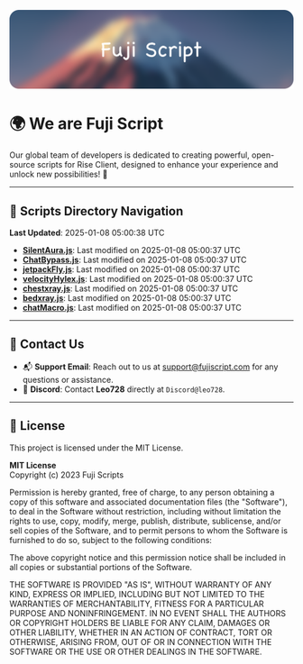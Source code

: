 ![Banner](.github/b.webp)

# 🌍 **We are Fuji Script**

Our global team of developers is dedicated to creating powerful, open-source scripts for Rise Client, designed to enhance your experience and unlock new possibilities! 🌟

---
<!-- SCRIPTS_NAVIGATION_START -->
## 📂 **Scripts Directory Navigation**

**Last Updated**: 2025-01-08 05:00:38 UTC

- **[SilentAura.js](scripts/SilentAura.js)**: Last modified on 2025-01-08 05:00:37 UTC
- **[ChatBypass.js](scripts/ChatBypass.js)**: Last modified on 2025-01-08 05:00:37 UTC
- **[jetpackFly.js](scripts/jetpackFly.js)**: Last modified on 2025-01-08 05:00:37 UTC
- **[velocityHylex.js](scripts/velocityHylex.js)**: Last modified on 2025-01-08 05:00:37 UTC
- **[chestxray.js](scripts/chestxray.js)**: Last modified on 2025-01-08 05:00:37 UTC
- **[bedxray.js](scripts/bedxray.js)**: Last modified on 2025-01-08 05:00:37 UTC
- **[chatMacro.js](scripts/chatMacro.js)**: Last modified on 2025-01-08 05:00:37 UTC

<!-- SCRIPTS_NAVIGATION_END -->

---

## 💬 **Contact Us**  
- 📬 **Support Email**: Reach out to us at [support@fujiscript.com](mailto:support@fujiscript.com) for any questions or assistance.  
- 💬 **Discord**: Contact **Leo728** directly at `Discord@leo728`.

---

## 📜 **License**

This project is licensed under the MIT License.  

**MIT License**  
Copyright (c) 2023 Fuji Scripts  

Permission is hereby granted, free of charge, to any person obtaining a copy of this software and associated documentation files (the "Software"), to deal in the Software without restriction, including without limitation the rights to use, copy, modify, merge, publish, distribute, sublicense, and/or sell copies of the Software, and to permit persons to whom the Software is furnished to do so, subject to the following conditions:  

The above copyright notice and this permission notice shall be included in all copies or substantial portions of the Software.  

THE SOFTWARE IS PROVIDED "AS IS", WITHOUT WARRANTY OF ANY KIND, EXPRESS OR IMPLIED, INCLUDING BUT NOT LIMITED TO THE WARRANTIES OF MERCHANTABILITY, FITNESS FOR A PARTICULAR PURPOSE AND NONINFRINGEMENT. IN NO EVENT SHALL THE AUTHORS OR COPYRIGHT HOLDERS BE LIABLE FOR ANY CLAIM, DAMAGES OR OTHER LIABILITY, WHETHER IN AN ACTION OF CONTRACT, TORT OR OTHERWISE, ARISING FROM, OUT OF OR IN CONNECTION WITH THE SOFTWARE OR THE USE OR OTHER DEALINGS IN THE SOFTWARE.  
